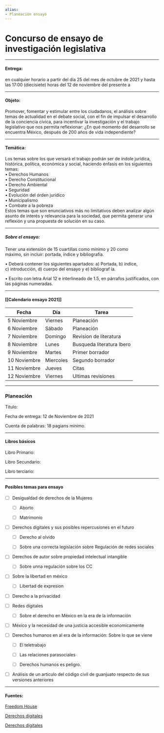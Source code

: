 ```yaml
---
alias:
- Planeación ensayo
---
```



# Concurso de ensayo de investigación legislativa

---

#### **Entrega:**

en cualquier horario a partir del día 25 del mes de octubre de 2021 y hasta las 17:00 (diecisiete) horas del 12 de noviembre del presente a

---

#### **Objeto:**

Promover, fomentar y estimular entre los ciudadanos, el análisis sobre temas de  actualidad  en  el  debate  social,  con  el  fin  de  impulsar  el  desarrollo  de  la conciencia cívica, para incentivar la investigación y el trabajo legislativo que nos  permita  reflexionar:  ¿En  qué  momento  del  desarrollo  se  encuentra México, después de 200 años de vida independiente? 

---

#### **Temática:**

Los temas sobre los que versará el trabajo podrán ser de índole jurídica, 
histórica, política, económica y social, haciendo énfasis en los siguientes temas:  
• Derechos Humanos  
• Derecho Constitucional  
• Derecho Ambiental  
• Seguridad  
• Evolución del órden jurídico  
• Municipalismo  
• Combate a la pobreza  
Estos temas que son enunciativos más no limitativos deben analizar algún  
asunto de interés y relevancia para la sociedad, que permita generar una  
reflexión y una propuesta de solución en su caso.

---

##### **Sobre el ensayo:**

Tener una extensión de 15 cuartillas como mínimo y 20 como  
máximo, sin incluir: portada, índice y bibliografía.  

• Deberá contener los siguientes apartados: a) Portada, b) índice,  
c) introducción, d) cuerpo del ensayo y e) bibliograf ía.  

• Escrito con letra Arial 12 e interlineado de 1.5, en párrafos justificados, con las páginas numeradas.

---

#### [[Calendario ensayo 2021]]

|Fecha|Día|Tarea|
|---|---|---|
|5 Noviembre| Viernes | Planeación|
|6 Noviembre |Sábado | Planeación
|7 Noviembre |Domingo | Revision de literatura|
|8 Noviembre| Lunes| Busqueda literatura Ibero|
|9 Noviembre| Martes|Primer borrador|
|10 Noviembre|Miercoles|Segundo borrador|
|11 Noviembre|Jueves|Citas|
|12 Noviembre|Viernes|Ultimas revisiones|

---

### Planeación

Titulo:

Fecha de entrega: 12 de Noviembre de 2021

Cuenta de palabras: 18 pagians mínimo.

---

#### Libros básicos

Libro Primario:

Libro Secundario:

Libro terciario:

---

#### Posibles temas para ensayo

- [ ] Desigualdad de derechos de la Mujeres
	- [ ] Aborto
	- [ ] Matrimonio


- [ ] Derechos digitales y sus posibles repercusiones en el futuro
	- [ ] Derecho al olvido
	- [ ] Sobre una correcta legislación sobre Regulación de redes sociales


- [ ] Derechos de autor sobre propiedad intelectual intangible
	- [ ] Sobre unna regulación sobre los CC


- [ ] Sobre la libertad en méxico
	- [ ] Libertad de expresion

- [ ] Derecho a la privacidad

- [ ] Redes digitales
	- [ ] Sobre el derecho en México en la era de la información

- [ ] México y la necesidad de una justicia accesible economicamente

+ [ ] Derechos humanos en al era de la información: Sobre lo que se viene
	+ [ ] El teletrabajo
	+ [ ] Las relaciones parasociales
	+ [ ] Derechos humanos es peligro.


+ [ ] Análisis de un articulo del código civil de guanjuato respecto de sus versiones anteriores 
---

#### Fuentes:

[Freedom House](https://freedomhouse.org/country/mexico/freedom-world/2021)

[Derechos digitales](https://www.derechosdigitales.org/wp-content/uploads/Internet-en-Mx-2016.pdf)

[Derechos digitales](https://www.derechosdigitales.org/tipo_publicacion/publicaciones/)
